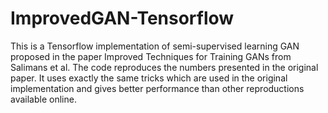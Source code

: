 # ImprovedGAN-Tensorflow

This is a Tensorflow implementation of semi-supervised learning GAN proposed in the paper Improved Techniques
for Training GANs from Salimans et al.
The code reproduces the numbers presented in the original paper. It uses exactly the same tricks which are used in the original implementation and gives better
performance than other reproductions available online.

